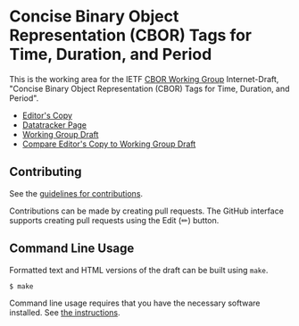 # Concise Binary Object Representation (CBOR) Tags for Time, Duration, and Period

This is the working area for the IETF [CBOR Working Group](https://datatracker.ietf.org/wg/cbor/documents/) Internet-Draft, "Concise Binary Object Representation (CBOR) Tags for Time, Duration, and Period".

* [Editor's Copy](https://cbor-wg.github.io/time-tag/#go.draft-ietf-cbor-time-tag.html)
* [Datatracker Page](https://datatracker.ietf.org/doc/draft-ietf-cbor-time-tag)
* [Working Group Draft](https://datatracker.ietf.org/doc/html/draft-ietf-cbor-time-tag)
* [Compare Editor's Copy to Working Group Draft](https://cbor-wg.github.io/time-tag/#go.draft-ietf-cbor-time-tag.diff)


## Contributing

See the
[guidelines for contributions](https://github.com/cbor-wg/time-tag/blob/master/CONTRIBUTING.md).

Contributions can be made by creating pull requests.
The GitHub interface supports creating pull requests using the Edit (✏) button.


## Command Line Usage

Formatted text and HTML versions of the draft can be built using `make`.

```sh
$ make
```

Command line usage requires that you have the necessary software installed.  See
[the instructions](https://github.com/martinthomson/i-d-template/blob/main/doc/SETUP.md).


